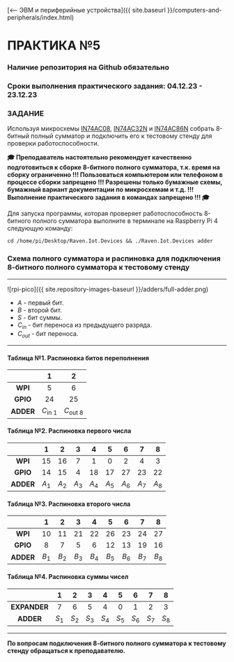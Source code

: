 [⟵ ЭВМ и периферийные устройства]({{ site.baseurl }}/computers-and-peripherals/index.html)

# **ПРАКТИКА №5**

### **Наличие репозитория на Github обязательно**

### **Сроки выполнения практического задания: 04.12.23 - 23.12.23**

### **ЗАДАНИЕ**

Используя микросхемы [IN74AC08](https://pdf1.alldatasheet.com/datasheet-pdf/view/146490/INTEGRAL/IN74AC08.html), [IN74AC32N](https://pdf1.alldatasheet.com/datasheet-pdf/view/258739/IKSEMICON/IN74AC32N.html) и [IN74AC86N](https://pdf1.alldatasheet.com/datasheet-pdf/view/121324/INTEGRAL/IN74AC86N.html) собрать 8-битный полный сумматор и подключить его к тестовому стенду для проверки работоспособности.

**🎓 Преподаватель настоятельно рекомендует качественно подготовиться к сборке 8-битного полного сумматора, т.к. время на сборку ограниченно !!! Пользоваться компьютером или телефоном в процессе сборки запрещено !!! Разрешены только бумажные схемы, бумажный вариант документации по микросхемам и т.д. !!! Выполнение практического задания в командах запрещено !!! 🎓**

Для запуска программы, которая проверяет работоспособность 8-битного полного сумматора выполните в терминале на Raspberry Pi 4 следующую команду:

```console
cd /home/pi/Desktop/Raven.Iot.Devices && ./Raven.Iot.Devices adder
```

### **Схема полного сумматора и распиновка для подключения 8-битного полного сумматора к тестовому стенду**

---

![rpi-pico]({{ site.repository-images-baseurl }}/adders/full-adder.png)

* $A$ - первый бит.
* $B$ - второй бит.
* $S$ - бит суммы.
* $C_{in}$ - бит переноса из предыдущего разряда.
* $C_{out}$ - бит переноса.

---

#### **Таблица №1. Распиновка битов переполнения**

| |1|2|
|:-:|:-:|:-:|
|**WPI**|$5$|$6$|
|**GPIO**|$24$|$25$|
|**ADDER**|$C_{\text{in 1}}$|$C_{\text{out 8}}$|

#### **Таблица №2. Распиновка первого числа**

| |1|2|3|4|5|6|7|8|
|:-:|:-:|:-:|:-:|:-:|:-:|:-:|:-:|:-:|
|**WPI**|$15$|$16$|$7$|$1$|$0$|$2$|$4$|$3$|
|**GPIO**|$14$|$15$|$4$|$18$|$17$|$27$|$23$|$22$|
|**ADDER**|$A_{\text{1}}$|$A_{\text{2}}$|$A_{\text{3}}$|$A_{\text{4}}$|$A_{\text{5}}$|$A_{\text{6}}$|$A_{\text{7}}$|$A_{\text{8}}$|

#### **Таблица №3. Распиновка второго числа**

| |1|2|3|4|5|6|7|8|
|:-:|:-:|:-:|:-:|:-:|:-:|:-:|:-:|:-:|
|**WPI**|$10$|$11$|$21$|$22$|$26$|$23$|$24$|$27$|
|**GPIO**|$8$|$7$|$5$|$6$|$12$|$13$|$19$|$16$|
|**ADDER**|$B_{\text{1}}$|$B_{\text{2}}$|$B_{\text{3}}$|$B_{\text{4}}$|$B_{\text{5}}$|$B_{\text{6}}$|$B_{\text{7}}$|$B_{\text{8}}$|

#### **Таблица №4. Распиновка суммы чисел**

| |1|2|3|4|5|6|7|8|
|:-:|:-:|:-:|:-:|:-:|:-:|:-:|:-:|:-:|
|**EXPANDER**|$7$|$6$|$5$|$4$|$0$|$1$|$2$|$3$|
|**ADDER**|$S_{\text{1}}$|$S_{\text{2}}$|$S_{\text{3}}$|$S_{\text{4}}$|$S_{\text{5}}$|$S_{\text{6}}$|$S_{\text{7}}$|$S_{\text{8}}$|

---

**По вопросам подключения 8-битного полного сумматора к тестовому стенду обращаться к преподавателю.**
